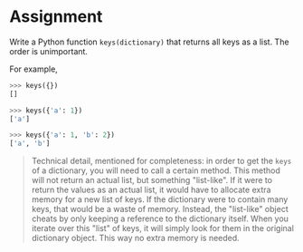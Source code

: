 # Assignment

Write a Python function `keys(dictionary)` that returns all keys as a list.
The order is unimportant.

For example,

```python
>>> keys({})
[]

>>> keys({'a': 1})
['a']

>>> keys({'a': 1, 'b': 2})
['a', 'b']
```

> Technical detail, mentioned for completeness: in order to get the `keys` of a dictionary, you will need to call a certain method.
> This method will not return an actual list, but something "list-like".
> If it were to return the values as an actual list, it would have to allocate extra memory for a new list of keys.
> If the dictionary were to contain many keys, that would be a waste of memory.
> Instead, the "list-like" object cheats by only keeping a reference to the dictionary itself.
> When you iterate over this "list" of keys, it will simply look for them in the original dictionary object.
> This way no extra memory is needed.
